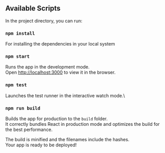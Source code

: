  
## Available Scripts

In the project directory, you can run:
### `npm install` 
For installing the dependencies in your local system

### `npm start`

Runs the app in the development mode.\
Open [http://localhost:3000](http://localhost:3000) to view it in the browser.
 

### `npm test`

Launches the test runner in the interactive watch mode.\ 

### `npm run build`

Builds the app for production to the `build` folder.\
It correctly bundles React in production mode and optimizes the build for the best performance.

The build is minified and the filenames include the hashes.\
Your app is ready to be deployed!
 
 